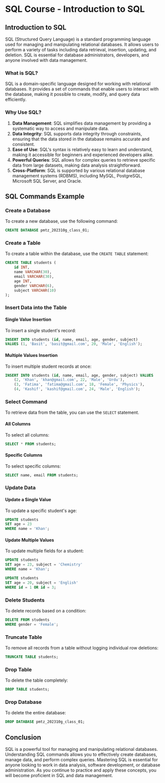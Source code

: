# SQL Course - Introduction to SQL

## Introduction to SQL

SQL (Structured Query Language) is a standard programming language used for managing and manipulating relational databases. It allows users to perform a variety of tasks including data retrieval, insertion, updating, and deletion. SQL is essential for database administrators, developers, and anyone involved with data management.

### What is SQL?

SQL is a domain-specific language designed for working with relational databases. It provides a set of commands that enable users to interact with the database, making it possible to create, modify, and query data efficiently.

### Why Use SQL?

1. **Data Management**: SQL simplifies data management by providing a systematic way to access and manipulate data.
2. **Data Integrity**: SQL supports data integrity through constraints, ensuring that the data stored in the database remains accurate and consistent.
3. **Ease of Use**: SQL's syntax is relatively easy to learn and understand, making it accessible for beginners and experienced developers alike.
4. **Powerful Queries**: SQL allows for complex queries to retrieve specific data from large datasets, making data analysis straightforward.
5. **Cross-Platform**: SQL is supported by various relational database management systems (RDBMS), including MySQL, PostgreSQL, Microsoft SQL Server, and Oracle.

## SQL Commands Example

### Create a Database

To create a new database, use the following command:

```sql
CREATE DATABASE pmtz_202310g_class_01;
```

### Create a Table

To create a table within the database, use the `CREATE TABLE` statement:

```sql
CREATE TABLE students (
    id INT,
    name VARCHAR(30),
    email VARCHAR(30),
    age INT,
    gender VARCHAR(6),
    subject VARCHAR(10)
);
```

### Insert Data into the Table

#### Single Value Insertion

To insert a single student's record:

```sql
INSERT INTO students (id, name, email, age, gender, subject) 
VALUES (1, 'Basit', 'basit@gmail.com', 20, 'Male', 'English');
```

#### Multiple Values Insertion

To insert multiple student records at once:

```sql
INSERT INTO students (id, name, email, age, gender, subject) VALUES
    (2, 'Khan', 'khan@gmail.com', 22, 'Male', 'Urdu'),
    (3, 'Fatima', 'fatima@gmail.com', 18, 'Female', 'Physics'),
    (4, 'Kashif', 'kashif@gmail.com', 24, 'Male', 'English');
```

### Select Command

To retrieve data from the table, you can use the `SELECT` statement.

#### All Columns

To select all columns:

```sql
SELECT * FROM students;
```

#### Specific Columns

To select specific columns:

```sql
SELECT name, email FROM students;
```

### Update Data

#### Update a Single Value

To update a specific student's age:

```sql
UPDATE students
SET age = 23 
WHERE name = 'Khan';
```

#### Update Multiple Values

To update multiple fields for a student:

```sql
UPDATE students
SET age = 23, subject = 'Chemistry' 
WHERE name = 'Khan';

UPDATE students
SET age = 20, subject = 'English' 
WHERE id = 1 OR id = 3;
```

### Delete Students

To delete records based on a condition:

```sql
DELETE FROM students 
WHERE gender = 'Female';
```

### Truncate Table

To remove all records from a table without logging individual row deletions:

```sql
TRUNCATE TABLE students;
```

### Drop Table

To delete the table completely:

```sql
DROP TABLE students;
```

### Drop Database

To delete the entire database:

```sql
DROP DATABASE pmtz_202310g_class_01;
```

## Conclusion

SQL is a powerful tool for managing and manipulating relational databases. Understanding SQL commands allows you to effectively create databases, manage data, and perform complex queries. Mastering SQL is essential for anyone looking to work in data analysis, software development, or database administration. As you continue to practice and apply these concepts, you will become proficient in SQL and data management.